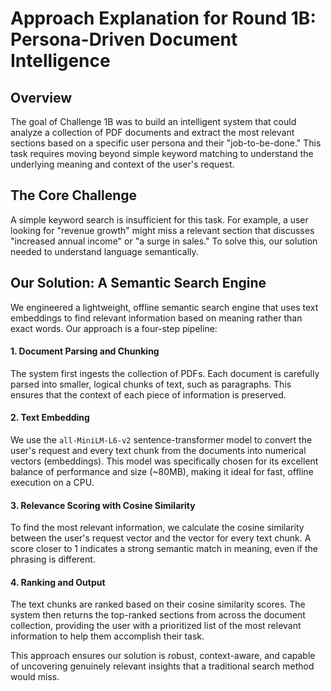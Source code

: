 # Approach Explanation for Round 1B: Persona-Driven Document Intelligence

## Overview

The goal of Challenge 1B was to build an intelligent system that could analyze a collection of PDF documents and extract the most relevant sections based on a specific user persona and their "job-to-be-done." This task requires moving beyond simple keyword matching to understand the underlying meaning and context of the user's request.

## The Core Challenge

A simple keyword search is insufficient for this task. For example, a user looking for "revenue growth" might miss a relevant section that discusses "increased annual income" or "a surge in sales." To solve this, our solution needed to understand language semantically.

## Our Solution: A Semantic Search Engine

We engineered a lightweight, offline semantic search engine that uses text embeddings to find relevant information based on meaning rather than exact words. Our approach is a four-step pipeline:

#### **1. Document Parsing and Chunking**
The system first ingests the collection of PDFs. Each document is carefully parsed into smaller, logical chunks of text, such as paragraphs. This ensures that the context of each piece of information is preserved.

#### **2. Text Embedding**
We use the `all-MiniLM-L6-v2` sentence-transformer model to convert the user's request and every text chunk from the documents into numerical vectors (embeddings). This model was specifically chosen for its excellent balance of performance and size (~80MB), making it ideal for fast, offline execution on a CPU.

#### **3. Relevance Scoring with Cosine Similarity**
To find the most relevant information, we calculate the cosine similarity between the user's request vector and the vector for every text chunk. A score closer to 1 indicates a strong semantic match in meaning, even if the phrasing is different.

#### **4. Ranking and Output**
The text chunks are ranked based on their cosine similarity scores. The system then returns the top-ranked sections from across the document collection, providing the user with a prioritized list of the most relevant information to help them accomplish their task.

This approach ensures our solution is robust, context-aware, and capable of uncovering genuinely relevant insights that a traditional search method would miss.